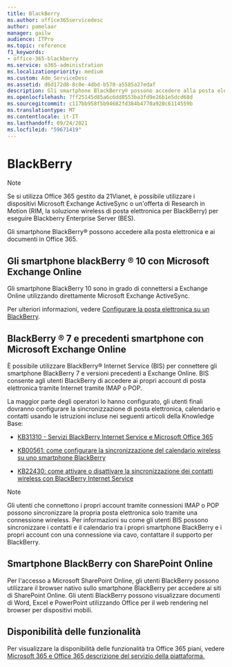 ```yaml
---
title: BlackBerry
ms.author: office365servicedesc
author: pamelaar
manager: gailw
audience: ITPro
ms.topic: reference
f1_keywords:
- office-365-blackberry
ms.service: o365-administration
ms.localizationpriority: medium
ms.custom: Adm_ServiceDesc
ms.assetid: d6d172d8-8c0e-4dbd-b570-a5585a27edaf
description: Gli smartphone BlackBerry® possono accedere alla posta elettronica e ai documenti in Office 365.
ms.openlocfilehash: 7ff25145d85a6c6dd8553ba3fd9e26b1e5dcd68d
ms.sourcegitcommit: c117bb958f5b94682fd384b4770a920c6114559b
ms.translationtype: MT
ms.contentlocale: it-IT
ms.lasthandoff: 09/24/2021
ms.locfileid: "59671419"
---
```

# <a name="blackberry"></a>BlackBerry

> [!NOTE]
> Se si utilizza Office 365 gestito da 21Vianet, è possibile utilizzare i dispositivi Microsoft Exchange ActiveSync o un'offerta di Research in Motion (RIM, la soluzione wireless di posta elettronica per BlackBerry) per eseguire Blackberry Enterprise Server (BES). 
  
Gli smartphone BlackBerry® possono accedere alla posta elettronica e ai documenti in Office 365.
  
## <a name="blackberry-10-smartphones-with-microsoft-exchange-online"></a>Gli smartphone blackBerry ® 10 con Microsoft Exchange Online

Gli smartphone BlackBerry 10 sono in grado di connettersi a Exchange Online utilizzando direttamente Microsoft Exchange ActiveSync.
  
Per ulteriori informazioni, vedere [Configurare la posta elettronica su un BlackBerry](https://go.microsoft.com/fwlink/?linkid=863394).
  
## <a name="blackberry-7-and-earlier-smartphones-with-microsoft-exchange-online"></a>BlackBerry ® 7 e precedenti smartphone con Microsoft Exchange Online

È possibile utilizzare BlackBerry® Internet Service (BIS) per connettere gli smartphone BlackBerry 7 e versioni precedenti a Exchange Online. BIS consente agli utenti BlackBerry di accedere ai propri account di posta elettronica tramite Internet tramite IMAP o POP.
  
La maggior parte degli operatori lo hanno configurato, gli utenti finali dovranno configurare la sincronizzazione di posta elettronica, calendario e contatti usando le istruzioni incluse nei seguenti articoli della Knowledge Base:
  
- [KB31310 - Servizi BlackBerry Internet Service e Microsoft Office 365](https://go.microsoft.com/fwlink/?LinkID=826158&amp;clcid=0x409)
    
- [KB00561: come configurare la sincronizzazione del calendario wireless su uno smartphone BlackBerry](https://go.microsoft.com/fwlink/?LinkID=826160&amp;clcid=0x409)
    
- [KB22430: come attivare o disattivare la sincronizzazione dei contatti wireless con BlackBerry Internet Service](https://go.microsoft.com/fwlink/?LinkID=826161&amp;clcid=0x409)
    
> [!NOTE]
> Gli utenti che connettono i propri account tramite connessioni IMAP o POP possono sincronizzare la propria posta elettronica solo tramite una connessione wireless. Per informazioni su come gli utenti BIS possono sincronizzare i contatti e il calendario tra i propri smartphone BlackBerry e i propri account con una connessione via cavo, contattare il supporto per BlackBerry. 
  
## <a name="blackberry-smartphones-with-sharepoint-online"></a>Smartphone BlackBerry con SharePoint Online

Per l'accesso a Microsoft SharePoint Online, gli utenti BlackBerry possono utilizzare il browser nativo sullo smartphone BlackBerry per accedere ai siti di SharePoint Online. Gli utenti BlackBerry possono visualizzare documenti di Word, Excel e PowerPoint utilizzando Office per il web rendering nel browser per dispositivi mobili.
  
## <a name="feature-availability"></a>Disponibilità delle funzionalità

Per visualizzare la disponibilità delle funzionalità tra Office 365 piani, vedere [Microsoft 365 e Office 365 descrizione del servizio della piattaforma.](office-365-platform-service-description.md)
  